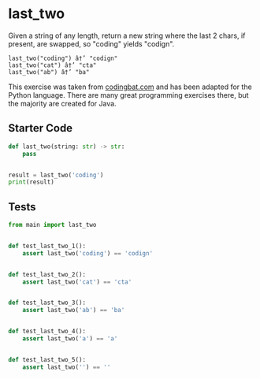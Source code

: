 # last_two





Given a string of any length, return a new string where the last 2 chars, if present, are swapped, so "coding" yields "codign".

```
last_two("coding") â†’ "codign"
last_two("cat") â†’ "cta"
last_two("ab") â†’ "ba"
```

This exercise was taken from [codingbat.com](https://codingbat.com/prob/p194786) and has been adapted for the Python language. There are many great programming exercises there, but the majority are created for Java.

## Starter Code
```python
def last_two(string: str) -> str:
    pass


result = last_two('coding')
print(result)
```

## Tests
```python
from main import last_two


def test_last_two_1():
    assert last_two('coding') == 'codign'


def test_last_two_2():
    assert last_two('cat') == 'cta'


def test_last_two_3():
    assert last_two('ab') == 'ba'


def test_last_two_4():
    assert last_two('a') == 'a'


def test_last_two_5():
    assert last_two('') == ''
```
